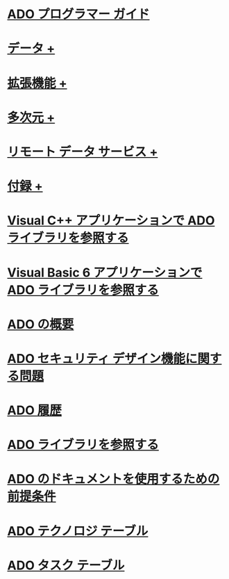# [ADO プログラマー ガイド](ado-programmer-s-guide.md)

# [データ +](../../ado/guide/data/ado-fundamentals.md)
# [拡張機能 +](../../ado/guide/extensions/ado-extensions-for-data-definition-language-and-security-adox.md)
# [多次元 +](../../ado/guide/multidimensional/ado-md-fundamentals.md)
# [リモート データ サービス +](../../ado/guide/remote-data-service/remote-data-service-rds.md)
# [付録 +](../../ado/guide/appendixes/appendix-a-providers.md)

# [Visual C++ アプリケーションで ADO ライブラリを参照する](referencing-the-ado-libraries-in-a-visual-c-application.md)
# [Visual Basic 6 アプリケーションで ADO ライブラリを参照する](referencing-the-ado-libraries-in-a-visual-basic-6-application.md)
# [ADO の概要](ado-introduction.md)
# [ADO セキュリティ デザイン機能に関する問題](ado-security-design-issues.md)
# [ADO 履歴](ado-history.md)
# [ADO ライブラリを参照する](referencing-the-ado-libraries.md)
# [ADO のドキュメントを使用するための前提条件](prerequisites-for-using-the-ado-documentation.md)
# [ADO テクノロジ テーブル](ado-technology-table.md)
# [ADO タスク テーブル](ado-task-table.md)
